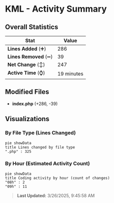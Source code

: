 # KML - Activity Summary 

## Overall Statistics

| Stat                   | Value                                                             |
| ---------------------- | ----------------------------------------------------------------- |
| **Lines Added** (➕)   | 286                                          |
| **Lines Removed** (➖) | 39                                        |
| **Net Change** (↕)    | 247                |
| **Active Time** (⌚)   | 19 minutes |


## Modified Files
- **index.php** (+286, -39)

## Visualizations

### By File Type (Lines Changed)

```mermaid
pie showData
title Lines changed by file type
".php" : 325
```

### By Hour (Estimated Activity Count)

```mermaid
pie showData
title Coding activity by hour (count of changes)
"08h" : 2
"09h" : 11
```


> **Last Updated:** 3/26/2025, 9:45:58 AM